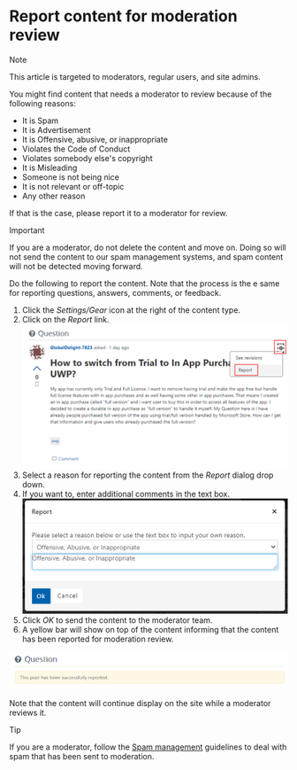 # Report content for moderation review

> [!NOTE]
> This article is targeted to moderators, regular users, and site admins.

You might find content that needs a moderator to review because of the following reasons:

- It is Spam
- It is Advertisement
- It is Offensive, abusive, or inappropriate
- Violates the Code of Conduct
- Violates somebody else's copyright
- It is Misleading
- Someone is not being nice
- It is not relevant or off-topic
- Any other reason

If that is the case, please report it to a moderator for review.

> [!IMPORTANT]
> If you are a moderator, do not delete the content and move on. Doing so will not send the content to our spam management systems, and spam content will not be detected moving forward.

Do the following to report the content. Note that the process is the e same for reporting questions, answers, comments, or feedback.

1. Click the *Settings/Gear* icon at the right of the content type.
2. Click on the *Report* link.
![settings icon and report option](media/report-content.png)
3. Select a reason for reporting the content from the *Report* dialog drop down.
4. If you want to, enter additional comments in the text box.
![reason for reporting the content](media/report-content-reason.png)
5. Click *OK* to send the content to the moderator team.
6. A yellow bar will show on top of the content informing that the content has been reported for moderation review.

![yellow bar indicating the content is reported to a moderator](media/report-content-info.png)

Note that the content will continue display on the site while a moderator reviews it.

> [!TIP]
> If you are a moderator, follow the [Spam management](spam-management.md) guidelines to deal with spam that has been sent to moderation.